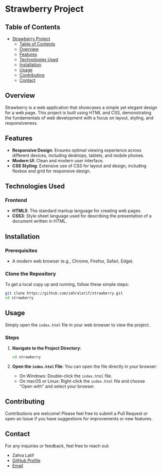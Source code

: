 # Strawberry Project

## Table of Contents

- [Strawberry Project](#strawberry-project)
  - [Table of Contents](#table-of-contents)
  - [Overview](#overview)
  - [Features](#features)
  - [Technologies Used](#technologies-used)
  - [Installation](#installation)
  - [Usage](#usage)
  - [Contributing](#contributing)
  - [Contact](#contact)
 

## Overview

Strawberry is a web application that showcases a simple yet elegant design for a web page. This project is built using HTML and CSS, demonstrating the fundamentals of web development with a focus on layout, styling, and responsiveness.


## Features

- **Responsive Design**: Ensures optimal viewing experience across different devices, including desktops, tablets, and mobile phones.
- **Modern UI**: Clean and modern user interface.
- **CSS Styling**: Extensive use of CSS for layout and design, including flexbox and grid for responsive design.

## Technologies Used

### Frontend
- **HTML5**: The standard markup language for creating web pages.
- **CSS3**: Style sheet language used for describing the presentation of a document written in HTML.

## Installation

### Prerequisites
- A modern web browser (e.g., Chrome, Firefox, Safari, Edge).

### Clone the Repository
To get a local copy up and running, follow these simple steps:

```sh
git clone https://github.com/zahralatif/strawberry.git
cd strawberry
```

## Usage

Simply open the `index.html` file in your web browser to view the project.

### Steps

1. **Navigate to the Project Directory**:
   ```sh
   cd strawberry
   ```

2. **Open the `index.html` File**:
   You can open the file directly in your browser:
   - On Windows: Double-click the `index.html` file.
   - On macOS or Linux: Right-click the `index.html` file and choose "Open with" and select your browser.


## Contributing

Contributions are welcome! Please feel free to submit a Pull Request or open an Issue if you have suggestions for improvements or new features.

## Contact

For any inquiries or feedback, feel free to reach out:

- Zahra Latif
- [GitHub Profile](https://github.com/zahralatif)
- [Email](mailto:zahralatif.dev@gmail.com)
